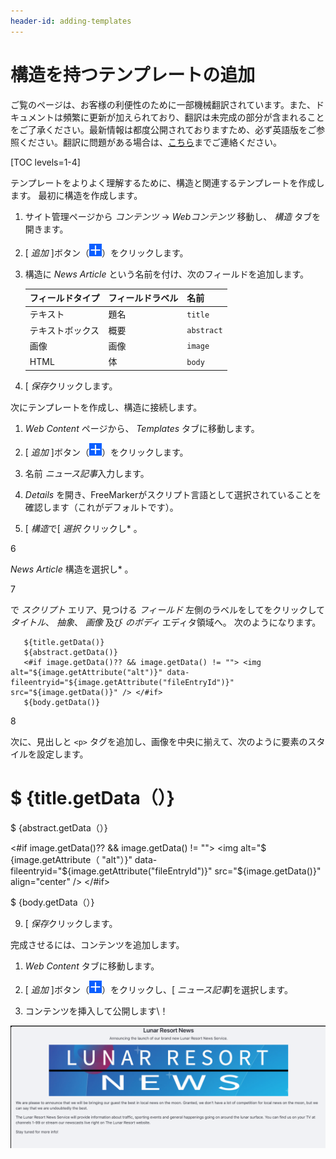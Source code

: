 ```yaml
---
header-id: adding-templates
---
```


# 構造を持つテンプレートの追加

<p class="alert alert-info"><span class="wysiwyg-color-blue120">ご覧のページは、お客様の利便性のために一部機械翻訳されています。また、ドキュメントは頻繁に更新が加えられており、翻訳は未完成の部分が含まれることをご了承ください。最新情報は都度公開されておりますため、必ず英語版をご参照ください。翻訳に問題がある場合は、<a href="mailto:support-content-jp@liferay.com">こちら</a>までご連絡ください。</span></p>

[TOC levels=1-4]

テンプレートをよりよく理解するために、構造と関連するテンプレートを作成します。 最初に構造を作成します。

1.  サイト管理ページから *コンテンツ* → *Webコンテンツ* 移動し、 *構造* タブを開きます。

2.  [ *追加* ]ボタン（![Add Structure](../../../../../images/icon-add.png)）をクリックします。

3.  構造に *News Article* という名前を付け、次のフィールドを追加します。

    | フィールドタイプ | フィールドラベル | 名前         |
    | -------- | -------- | ---------- |
    | テキスト     | 題名       | `title`    |
    | テキストボックス | 概要       | `abstract` |
    | 画像       | 画像       | `image`    |
    | HTML     | 体        | `body`     |


4.  [ *保存*クリックします。

次にテンプレートを作成し、構造に接続します。

1.  *Web Content* ページから、 *Templates* タブに移動します。

2.  [ *追加* ]ボタン（![Add Template](../../../../../images/icon-add.png)）をクリックします。

3.  名前 *ニュース記事*入力します。

4.  *Details* を開き、FreeMarkerがスクリプト言語として選択されていることを確認します（これがデフォルトです）。

5.  [ *構造*で[ *選択* クリックし* 。</p></li>

6

*News Article* 構造を選択し* 。</p></li>

7

で *スクリプト* エリア、見つける *フィールド* 左側のラベルをしてをクリックして *タイトル*、 *抽象*、 *画像* 及び *のボディ* エディタ領域へ。 次のようになります。
  
       ${title.getData()}
       ${abstract.getData()}
       <#if image.getData()?? && image.getData() != ""> <img alt="${image.getAttribute("alt")}" data-fileentryid="${image.getAttribute("fileEntryId")}" src="${image.getData()}" /> </#if>
       ${body.getData()}

8

次に、見出しと `<p>` タグを追加し、画像を中央に揃えて、次のように要素のスタイルを設定します。</ol><h1>$ {title.getData（）}</h1>
        <p>$ {abstract.getData（）}</p>
        <#if image.getData()?? && image.getData() != ""> <img alt="$ {image.getAttribute（ "alt"）}" data-fileentryid="${image.getAttribute("fileEntryId")}" src="${image.getData()}" align="center" /> </#if>
        <p>$ {body.getData（）}</p>

9.  [ *保存*クリックします。

完成させるには、コンテンツを追加します。

1.  *Web Content* タブに移動します。

2.  [ *追加* ]ボタン（![Add](../../../../../images/icon-add.png)）をクリックし、[ *ニュース記事*]を選択します。

3.  コンテンツを挿入して公開します\！

![図1：ルナリゾートニュースの記事が形作られています\！](../../../../../images/web-content-structures-templates-completed.png)
